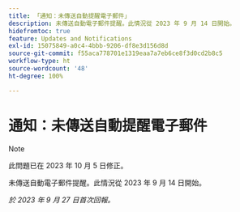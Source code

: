 ```yaml
---
title: 「通知：未傳送自動提醒電子郵件」
description: 未傳送自動電子郵件提醒。此情況從 2023 年 9 月 14 日開始。
hidefromtoc: true
feature: Updates and Notifications
exl-id: 15075849-a0c4-4bbb-9206-df8e3d156d8d
source-git-commit: f55aca778701e1319eaa7a7eb6ce8f3d0cd2b8c5
workflow-type: ht
source-wordcount: '48'
ht-degree: 100%

---
```


# 通知：未傳送自動提醒電子郵件

>[!NOTE]
>
>此問題已在 2023 年 10 月 5 日修正。

未傳送自動電子郵件提醒。此情況從 2023 年 9 月 14 日開始。

_於 2023 年 9 月 27 日首次回報。_

